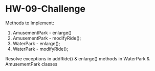 # HW-09-Challenge
Methods to Implement:

1. AmusementPark - enlarge()
2. AmusementPark - modifyRide();
3. WaterPark - enlarge();
4. WaterPark - modifyRide();

Resolve exceptions in addRide() & enlarge() methods in WaterPark & AmusementPark classes
